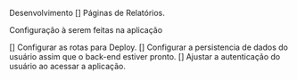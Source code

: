 Desenvolvimento
[] Páginas de Relatórios.


Configuração à serem feitas na aplicação

[] Configurar as rotas para Deploy.
[] Configurar a persistencia de dados do usuário assim que o back-end estiver pronto.
[] Ajustar a autenticação do usuário ao acessar a aplicação.